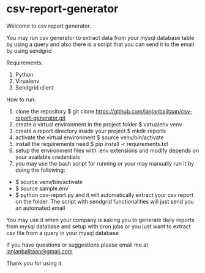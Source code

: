 # csv-report-generator
Welcome to csv report generator. 

You may run csv generator to extract data from your mysql database table by using a query and also there is a script that you can send it to the email by using sendgrid

Requirements:
1. Python
2. Virualenv
3. Sendgrid client

How to run:
1. clone the repository
$ git clone https://github.com/janjanbalitaan/csv-report-generator.git
2. create a virtual environment in the project folder
$ virtualenv venv
3. create a report directory inside your project
$ mkdir reports
4. activate the virtual environment
$ source venv/bin/activate
5. install the requirements need
$ pip install -r requirements.txt
6. setup the environment files with .env extensions and modify depends on your available credentials
7. you may use the bash script for running or your may manually run it by doing the following:
* $ source venv/bin/activate
* $ source sample.env
* $ python csv-report.py
and it will automatically extract your csv report on the folder. The script with sendgrid functionalities will just send you an automated email

You may use it when your company is asking you to generate daily reports from mysql database and setup with cron jobs or you just want to extract csv file from a query in your mysql database

If you have questions or suggestions please email me at janjanbalitaan@gmail.com

Thank you for using it.

